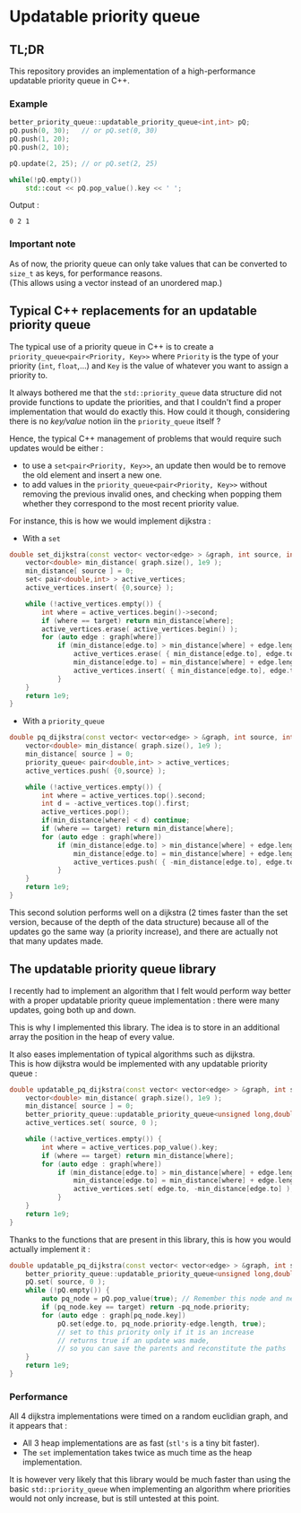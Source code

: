 # Updatable priority queue

## TL;DR
This repository provides an implementation of a high-performance updatable priority queue in C++.

### Example

```c++
better_priority_queue::updatable_priority_queue<int,int> pQ;
pQ.push(0, 30);   // or pQ.set(0, 30)
pQ.push(1, 20);
pQ.push(2, 10);

pQ.update(2, 25); // or pQ.set(2, 25)

while(!pQ.empty())
	std::cout << pQ.pop_value().key << ' ';
```
Output :
```
0 2 1 
```

### Important note

As of now, the priority queue can only take values that can be converted to `size_t` as keys, for performance reasons.  
(This allows using a vector instead of an unordered map.)

## Typical C++ replacements for an updatable priority queue
The typical use of a priority queue in C++ is to create a `priority_queue<pair<Priority, Key>>` where `Priority` is the type of your priority (`int`, `float`,...) and `Key` is the value of whatever you want to assign a priority to.

It always bothered me that the `std::priority_queue` data structure did not provide functions to update the priorities, and that I couldn't find a proper implementation that would do exactly this.
How could it though, considering there is no *key/value* notion iin the `priority_queue` itself ?

Hence, the typical C++ management of problems that would require such updates would be either :
- to use a `set<pair<Priority, Key>>`, an update then would be to remove the old element and insert a new one.
- to add values in the `priority_queue<pair<Priority, Key>>` without removing the previous invalid ones, and checking when popping them whether they correspond to the most recent priority value.

For instance, this is how we would implement dijkstra :
- With a `set`
```c++
double set_dijkstra(const vector< vector<edge> > &graph, int source, int target) {
	vector<double> min_distance( graph.size(), 1e9 );
	min_distance[ source ] = 0;
	set< pair<double,int> > active_vertices;
	active_vertices.insert( {0,source} );

	while (!active_vertices.empty()) {
		int where = active_vertices.begin()->second;
		if (where == target) return min_distance[where];
		active_vertices.erase( active_vertices.begin() );
		for (auto edge : graph[where]) 
			if (min_distance[edge.to] > min_distance[where] + edge.length) {
				active_vertices.erase( { min_distance[edge.to], edge.to } );
				min_distance[edge.to] = min_distance[where] + edge.length;
				active_vertices.insert( { min_distance[edge.to], edge.to } );
			}
	}
	return 1e9;
}
```

- With a `priority_queue` 
```c++
double pq_dijkstra(const vector< vector<edge> > &graph, int source, int target) {
	vector<double> min_distance( graph.size(), 1e9 );
	min_distance[ source ] = 0;
	priority_queue< pair<double,int> > active_vertices;
	active_vertices.push( {0,source} );

	while (!active_vertices.empty()) {
		int where = active_vertices.top().second;
		int d = -active_vertices.top().first;
		active_vertices.pop();
		if(min_distance[where] < d) continue;
		if (where == target) return min_distance[where];
		for (auto edge : graph[where]) 
			if (min_distance[edge.to] > min_distance[where] + edge.length) {
				min_distance[edge.to] = min_distance[where] + edge.length;
				active_vertices.push( { -min_distance[edge.to], edge.to } );
			}
	}
	return 1e9;
}
```
This second solution performs well on a dijkstra (2 times faster than the set version, because of the depth of the data structure) because all of the updates go the same way (a priority increase), and there are actually not that many updates made.

## The updatable priority queue library

I recently had to implement an algorithm that I felt would perform way better with a proper updatable priority queue implementation : there were many updates, going both up and down.

This is why I implemented this library. The idea is to store in an additional array the position in the heap of every value. 

It also eases implementation of typical algorithms such as dijkstra.  
This is how dijkstra would be implemented with any updatable priority queue :

```c++
double updatable_pq_dijkstra(const vector< vector<edge> > &graph, int source, int target) {
	vector<double> min_distance( graph.size(), 1e9 );
	min_distance[ source ] = 0;
	better_priority_queue::updatable_priority_queue<unsigned long,double> active_vertices;
	active_vertices.set( source, 0 );

	while (!active_vertices.empty()) {
		int where = active_vertices.pop_value().key;
		if (where == target) return min_distance[where];
		for (auto edge : graph[where]) 
			if (min_distance[edge.to] > min_distance[where] + edge.length) {
				min_distance[edge.to] = min_distance[where] + edge.length;
				active_vertices.set( edge.to, -min_distance[edge.to] );
			}
	}
	return 1e9;
}
```

Thanks to the functions that are present in this library, this is how you would actually implement it :

```c++
double updatable_pq_dijkstra(const vector< vector<edge> > &graph, int source, int target) {
	better_priority_queue::updatable_priority_queue<unsigned long,double> pQ;
	pQ.set( source, 0 );
	while (!pQ.empty()) {
		auto pq_node = pQ.pop_value(true); // Remember this node and never add it again
		if (pq_node.key == target) return -pq_node.priority;
		for (auto edge : graph[pq_node.key]) 
			pQ.set(edge.to, pq_node.priority-edge.length, true);
			// set to this priority only if it is an increase
			// returns true if an update was made,
			// so you can save the parents and reconstitute the paths
	}
	return 1e9;
}
```

### Performance
All 4 dijkstra implementations were timed on a random euclidian graph, and it appears that :
- All 3 heap implementations are as fast (`stl's` is a tiny bit faster).
- The `set` implementation takes twice as much time as the heap implementation.

It is however very likely that this library would be much faster than using the basic `std::priority_queue` when implementing an algorithm where priorities would not only increase, but is still untested at this point.
